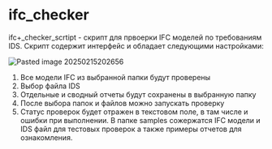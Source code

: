 # ifc_checker
ifc+_checker_scrtipt - скрипт для првоерки IFC моделей по требованиям IDS.
Скрипт содержит интерфейс и обладает следующими настройками:

![Pasted image 20250215202656](https://github.com/user-attachments/assets/9ae44e74-0a82-455a-ab09-f9d61f6cc35e)
1. Все модели IFC из выбранной папки будут проверены
2. Выбор файла IDS
3. Отдельные и сводный отчеты будут сохранены в выбранную папку
4. После выбора папок и файлов можно запускать проверку
5. Статус проверок будет отражен в текстовом поле, в там числе и ошибки при выполнении.
В папке samples сожержатся IFC модели и IDS файл для тестовых проверок а также примеры отчетов для ознакомления.
